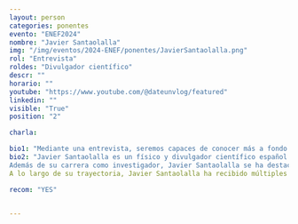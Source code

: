 ```yaml
---
layout: person
categories: ponentes
evento: "ENEF2024"
nombre: "Javier Santaolalla"
img: "/img/eventos/2024-ENEF/ponentes/JavierSantaolalla.png"
rol: "Entrevista"
roldes: "Divulgador científico"
descr: ""
horario: ""
youtube: "https://www.youtube.com/@dateunvlog/featured"
linkedin: ""
visible: "True"
position: "2"

charla: 

bio1: "Mediante una entrevista, seremos capaces de conocer más a fondo todo lo que nos puede aportar Javier."
bio2: "Javier Santaolalla es un físico y divulgador científico español conocido por su trabajo en la popularización de la ciencia y su capacidad para comunicar conceptos complejos de manera accesible y entretenida. Es doctor en Física de Partículas por la Universidad de Cantabria y formó parte del equipo de investigación del CERN (Organización Europea para la Investigación Nuclear), donde trabajó en experimentos relacionados con el Gran Colisionador de Hadrones (LHC). Durante su tiempo en el CERN, Santaolalla contribuyó a estudios sobre la búsqueda de partículas fundamentales y la comprensión de las leyes del universo a escalas subatómicas.
Además de su carrera como investigador, Javier Santaolalla se ha destacado en la divulgación científica a través de múltiples plataformas. Es uno de los miembros fundadores del proyecto "Big Van Ciencia", un grupo de científicos que combina la ciencia con el humor y el teatro para llevar la física y otras disciplinas científicas al gran público. Santaolalla también ha utilizado las redes sociales y YouTube para difundir conocimientos científicos, gestionando varios canales populares como "Date un Vlog" y "Date un Voltio", donde explica temas de física y tecnología de manera clara y divertida. Su enfoque dinámico y carismático le ha permitido alcanzar a una amplia audiencia, convirtiéndose en un referente de la divulgación científica en el mundo hispanohablante.
A lo largo de su trayectoria, Javier Santaolalla ha recibido múltiples reconocimientos por su labor educativa y su capacidad para inspirar a jóvenes y adultos a interesarse por la ciencia. Ha publicado varios libros de divulgación, como "El bosón de Higgs no te va a hacer la cama" y "¿Qué hace un bosón como tú en un Big Bang como este?", que exploran conceptos de física moderna y astrofísica con un estilo accesible y humorístico. Además, ha participado en programas de televisión y radio, y ha impartido conferencias en instituciones educativas y eventos científicos en todo el mundo, consolidándose como una de las figuras más influyentes en la comunicación de la ciencia."

recom: "YES"


---
```

